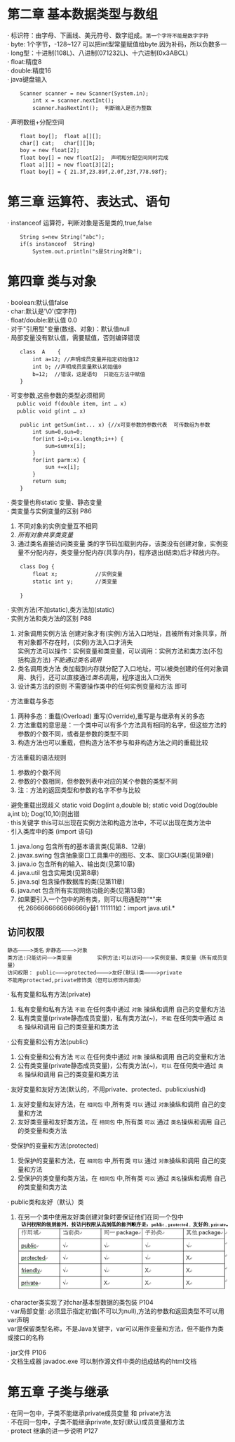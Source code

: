 # 第二章 基本数据类型与数组  
· 标识符：由字母、下画线、美元符号、数字组成。`第一个字符不能是数字字符`  
· byte: 1个字节，-128~127 可以把int型常量赋值给byte.因为补码，所以负数多一  
· long型：十进制(108L)、八进制(071232L)、十六进制(0x3ABCL)  
· float:精度8  
· double:精度16  
· java键盘输入 
```  
    Scanner scanner = new Scanner(System.in);  
        int x = scanner.nextInt();
        scanner.hasNextInt();  判断输入是否为整数
```
· 声明数组+分配空间
``` 
    float boy[];  float a[][];  
    char[] cat;   char[][]b;  
    boy = new float[2];  
    float boy[] = new float[2];  声明和分配空间同时完成  
    float a[][] = new float[3][2];  
    float boy[] = { 21.3f,23.89f,2.0f,23f,778.98f};
```
# 第三章 运算符、表达式、语句
· instanceof 运算符，判断对象是否是类的,true,false
``` 
    String s=new String("abc");  
    if(s instanceof  String)  
        System.out.println("s是String对象");  
```
# 第四章 类与对象
· boolean:默认值false  
· char:默认是'\\0'(空字符)  
· float/double:默认值 0.0  
· 对于"引用型"变量(数组、对象)：默认值null  
· 局部变量没有默认值，需要赋值，否则编译错误  
```
    class  A    {  
        int a=12; //声明成员变量并指定初始值12  
        int b; //声明成员变量默认初始值0  
        b=12;  //错误，这是语句  只能在方法中赋值
    }
```
· 可变参数,这些参数的类型必须相同  
`   public void f(double item, int … x)`  
`   public void g(int … x)`  
```  
    public int getSum(int... x) {//x可变参数的参数代表  可传数组为参数
        int sum=0,sun=0;  
        for(int i=0;i<x.length;i++) {  
            sum=sum+x[i];  
        }  
        for(int parm:x) {  
            sun +=x[i];  
        }  
        return sum;  
    }  
```
· 类变量也称static 变量、静态变量  
· 类变量与实例变量的区别  P86  
1. 不同对象的实例变量互不相同    
2. *所有对象共享类变量*    
3. 通过类名直接访问类变量    类的字节码加载到内存，该类没有创建对象，实例变量不分配内存，类变量分配内存(共享内存)，程序退出(结束)后才释放内存。
```
    class Dog {
        float x;            //实例变量
        static int y;       //类变量 
        
    }
```
· 实例方法(不加static),类方法加(static)  
· 实例方法和类方法的区别  P88  
1. 对象调用实例方法  创建对象才有(实例)方法入口地址，且被所有对象共享，所有对象都不存在时，(实例)方法入口才消失  
   实例方法可以操作：实例变量和类变量，可以调用：实例方法和类方法(不包括构造方法)  *不能通过类名调用*
2. 类名调用类方法  类加载到内存就分配了入口地址，可以被类创建的任何对象调用、执行，还可以直接通过*类名*调用，程序退出入口消失
3. 设计类方法的原则  不需要操作类中的任何实例变量和方法   即可  

· 方法重载与多态  
1. 两种多态：重载(Overload) 重写(Override),重写是与继承有关的多态  
2. 方法重载的意思是：一个类中可以有多个方法具有相同的名字，但这些方法的参数的个数不同，或者是参数的类型不同  
3. 构造方法也可以重载，但构造方法不参与和非构造方法之间的重载比较  

· 方法重载的语法规则
1. 参数的个数不同
2. 参数的个数相同，但参数列表中对应的某个参数的类型不同  
3. 注：方法的返回类型和参数的名字不参与比较

· 避免重载出现歧义  static void Dog(int a,double b);   static void Dog(double a,int b);   Dog(10,10)则出错  
· this关键字 this可以出现在实例方法和构造方法中，不可以出现在类方法中  
· 引入类库中的类  (import 语句)  
1. java.long 包含所有的基本语言类(见第8、12章)
2. javax.swing 包含抽象窗口工具集中的图形、文本、窗口GUI类(见第9章)
3. java.io 包含所有的输入、输出类(见第10章)
4. java.util 包含实用类(见第8章)
5. java.sql 包含操作数据库的类(见第11章)
6. java.net 包含所有实现网络功能的类(见第13章)
7. 如果要引入一个包中的所有类，则可以用通配符"\*"来代.2666666666666666y替1 111111如：import java.util.\*  

## 访问权限
`静态————>类名`   `非静态————>对象`  
` 类方法:只能访问——>类变量        实例方法:可以访问———>实例变量、类变量（所有成员变量） `  
`访问权限： public———>protected————>友好(默认)类————>private`  
`不能用protected,private修饰类（但可以修饰内部类）`  

· 私有变量和私有方法(private)  
1. 私有变量和私有方法  `不能`  在任何类中通过 `对象` 操纵和调用 自己的变量和方法  
2. 私有类变量(private静态成员变量)，私有类方法(~)，`不能`  在任何类中通过 `类名` 操纵和调用 自己的类变量和类方法  

· 公有变量和公有方法(public)  
1. 公有变量和公有方法  `可以`  在任何类中通过 `对象` 操纵和调用 自己的变量和方法  
2. 公有类变量(private静态成员变量)，公有类方法(~)，`可以`  在任何类中通过 `类名` 操纵和调用 自己的类变量和类方法  

· 友好变量和友好方法(默认的，不用private、protected、publicxiushid)  
1. 友好变量和友好方法，在 `相同包` 中,所有类 `可以` 通过 `对象`操纵和调用 自己的变量和方法  
2. 友好类变量和友好类方法，在 `相同包` 中,所有类 `可以` 通过 `类名`操纵和调用 自己的类变量和类方法  

· 受保护的变量和方法(protected)  
1. 受保护的变量和方法，在 `相同包` 中,所有类 `可以` 通过 `对象`操纵和调用 自己的变量和方法  
2. 受保护的类变量和类方法，在 `相同包` 中,所有类 `可以` 通过 `类名`操纵和调用 自己的类变量和类方法  

· public类和友好（默认）类
1. 在另一个类中使用友好类创建对象时要保证他们在同一个包中  
![访问权限级别](https://github.com/NicknamePetName/Photo/blob/main/java/java_konwphoto/%E8%AE%BF%E9%97%AE%E6%9D%83%E9%99%90%E4%BC%98%E5%85%88%E7%BA%A7.png?raw=true)

· character类实现了对char基本型数据的类包装  P104  
· var局部变量: 必须显示指定初值(不可以为null),方法的参数和返回类型不可以用var声明  
  var是保留类型名称，不是Java关键字，var可以用作变量和方法，但不能作为类或接口的名称  

· jar文件 P106  
· 文档生成器 javadoc.exe 可以制作源文件中类的组成结构的html文档  

# 第五章 子类与继承
· 在同一包中，子类不能继承private成员变量 和 private方法   
· 不在同一包中，子类不能继承private,友好(默认)成员变量和方法   
· protect 继承的进一步说明  P127  



























